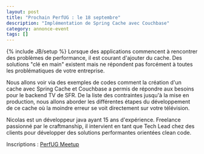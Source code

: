 ```yaml
---
layout: post
title: "Prochain PerfUG : le 18 septembre"
description: "Implémentation de Spring Cache avec Couchbase"
category: annonce-event
tags: []
---
```

{% include JB/setup %}
Lorsque des applications commencent à rencontrer des problèmes de performance, il est courant d'ajouter du cache. Des solutions "clé en main" existent mais ne répondent pas forcément à toutes les problématiques de votre entreprise.
<!-- more -->
Nous allons voir via des exemples de codes comment la création d'un cache avec Spring Cache et Couchbase a permis de répondre aux besoins pour le backend TV de SFR.
De la liste des contraintes jusqu'à la mise en production, nous allons aborder les différentes étapes du développement de ce cache où la moindre erreur se voit directement sur votre télévision.

Nicolas est un développeur java ayant 15 ans d'expérience.
Freelance passionné par le craftmanship, il intervient en tant que Tech Lead chez des clients pour développer des solutions performantes orientées clean code.

Inscriptions : [PerfUG Meetup](https://www.meetup.com/fr-FR/PerfUG/events/254607840/)
